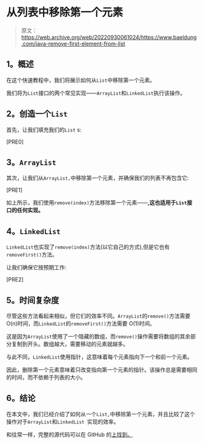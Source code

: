 # 从列表中移除第一个元素

> 原文：<https://web.archive.org/web/20220930061024/https://www.baeldung.com/java-remove-first-element-from-list>

## **1。概述**

在这个快速教程中，我们将展示如何从`List`中移除第一个元素。

我们将为`List`接口的两个常见实现——`ArrayList`和`LinkedList`执行该操作。

## **2。创造一个`List`**

首先，让我们填充我们的`List` s:

[PRE0]

## **3。`ArrayList`**

其次，让我们从`ArrayList,`中移除第一个元素，并确保我们的列表不再包含它:

[PRE1]

如上所示，我们使用`remove(index)`方法移除第一个元素——**,这也适用于`List`接口的任何实现。**

## **4。`LinkedList`**

`LinkedList`也实现了`remove(index)`方法(以它自己的方式),但是它也有`removeFirst()`方法。

让我们确保它按预期工作:

[PRE2]

## **5。时间复杂度**

尽管这些方法看起来相似，但它们的效率不同。`ArrayList`的`remove()`方法需要 O(n)时间，而`LinkedList`的`removeFirst()`方法需要 O(1)时间。

这是因为`ArrayList`使用了一个隐藏的数组，而`remove()`操作需要将数组的其余部分复制到开头。数组越大，需要移动的元素就越多。

与此不同，`LinkedList`使用指针，这意味着每个元素指向下一个和前一个元素。

因此，删除第一个元素意味着只改变指向第一个元素的指针。该操作总是需要相同的时间，而不依赖于列表的大小。

## **6。结论**

在本文中，我们已经介绍了如何从一个`List,`中移除第一个元素，并且比较了这个操作对于`ArrayList`和`LinkedList `实现的效率。

和往常一样，完整的源代码可以在 GitHub 的[上找到。](https://web.archive.org/web/20221126222929/https://github.com/eugenp/tutorials/tree/master/core-java-modules/core-java-collections-list)